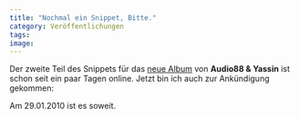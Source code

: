 ```yaml
---
title: "Nochmal ein Snippet, Bitte."
category: Veröffentlichungen
tags: 
image: 
---
```


Der zweite Teil des Snippets für das [neue Album](http://www.misantropolis.de/2010/01/nochmal-zwei-herrengedeck-bitte-snippet/) von **Audio88 & Yassin** ist schon seit ein paar Tagen online. Jetzt bin ich auch zur Ankündigung gekommen:  
  
Am 29.01.2010 ist es soweit.